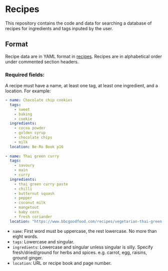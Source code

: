 # Recipes
This repository contains the code and data for searching a database of recipes for ingredients and tags inputed by the user. 

## Format
Recipe data are in YAML format in [recipes](recipes.yaml). Recipes are in alphabetical order under commented section headers.

### Required fields:
A recipe must have a name, at least one tag, at least one ingredient, and a location. For example:

```yaml
- name: Chocolate chip cookies
  tags:
    - sweet
    - baking
    - cookie
  ingredients:
    - cocoa powder 
    - golden syrup 
    - chocolate chips 
    - milk
  location: Be-Ro Book p16
    
- name: Thai green curry
  tags:
    - savoury
    - main
    - curry
  ingredients:
    - thai green curry paste
    - chilli
    - butternut squash
    - pepper
    - coconut milk
    - mangetout
    - baby corn
    - fresh coriander
  location: "https://www.bbcgoodfood.com/recipes/vegetarian-thai-green-curry"
```

- `name`: First word must be uppercase, the rest lowercase. No more than eight words.
- `tags`: Lowercase and singular.
- `ingredients`: Lowercase and singular unless singular is silly. Specify fresh/dried/ground for herbs and spices. e.g. carrot, egg, raisins, ground ginger.
- `location`: URL or recipe book and page number.
